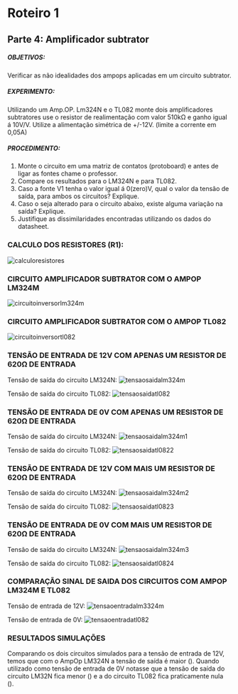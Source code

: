 # Roteiro 1

## Parte 4: Amplificador subtrator

##### OBJETIVOS:

Verificar as não idealidades dos ampops aplicadas em um circuito subtrator.

##### EXPERIMENTO:

Utilizando um Amp.OP. Lm324N e o TL082 monte dois amplificadores subtratores
use o resistor de realimentação com valor 510kΩ e ganho igual á 10V/V. Utilize a alimentação simétrica de +/-12V. (limite a corrente em 0,05A)

##### PROCEDIMENTO:

1. Monte o circuito em uma matriz de contatos (protoboard) e antes de ligar as fontes chame o professor.
2. Compare os resultados para o LM324N e para TL082.
3. Caso a fonte V1 tenha o valor igual á 0(zero)V, qual o valor da tensão de saída, para ambos os circuitos? Explique.
4. Caso o seja alterado para o circuito abaixo, existe alguma variação na saída? Explique.
5. Justifique as dissimilaridades encontradas utilizando os dados do datasheet.

### CALCULO DOS RESISTORES (R1):

![calculoresistores](/resources/imagens/relatorio1/parte4/)


### CIRCUITO AMPLIFICADOR SUBTRATOR COM O AMPOP LM324M

![circuitoinversorlm324m](/resources/imagens/relatorio1/parte4/)

### CIRCUITO AMPLIFICADOR SUBTRATOR COM O AMPOP TL082

![circuitoinversortl082](/resources/imagens/relatorio1/parte4/)

### TENSÃO DE ENTRADA DE 12V COM APENAS UM RESISTOR DE 620Ω DE ENTRADA

Tensão de saída do circuito LM324N:
![tensaosaidalm324m](/resources/imagens/relatorio1/parte4/)

Tensão de saída do circuito TL082:
![tensaosaidatl082](/resources/imagens/relatorio1/parte4/)

### TENSÃO DE ENTRADA DE 0V COM APENAS UM RESISTOR DE 620Ω DE ENTRADA

Tensão de saída do circuito LM324N:
![tensaosaidalm324m1](/resources/imagens/relatorio1/parte4/)

Tensão de saída do circuito TL082:
![tensaosaidatl0822](/resources/imagens/relatorio1/parte4/)

### TENSÃO DE ENTRADA DE 12V COM MAIS UM RESISTOR DE 620Ω DE ENTRADA

Tensão de saída do circuito LM324N:
![tensaosaidalm324m2](/resources/imagens/relatorio1/parte4/)

Tensão de saída do circuito TL082:
![tensaosaidatl0823](/resources/imagens/relatorio1/parte4/)

### TENSÃO DE ENTRADA DE 0V COM MAIS UM RESISTOR DE 620Ω DE ENTRADA

Tensão de saída do circuito LM324N:
![tensaosaidalm324m3](/resources/imagens/relatorio1/parte4/)

Tensão de saída do circuito TL082:
![tensaosaidatl0824](/resources/imagens/relatorio1/parte4/)

### COMPARAÇÃO SINAL DE SAIDA DOS CIRCUITOS COM AMPOP LM324M E TL082

Tensão de entrada de 12V:
![tensaoentradalm3324m](/resources/imagens/relatorio1/parte4/)

Tensão de entrada de 0V:
![tensaoentradatl082](/resources/imagens/relatorio1/parte4/)

### RESULTADOS SIMULAÇÕES
Comparando os dois circuitos simulados para a tensão de entrada de 12V, temos que com o AmpOp LM324N a tensão de saída é maior (). Quando utilizado como tensão de entrada de 0V notasse que a tensão de saída do circuito LM32N fica menor () e a do circuito TL082 fica praticamente nula ().
